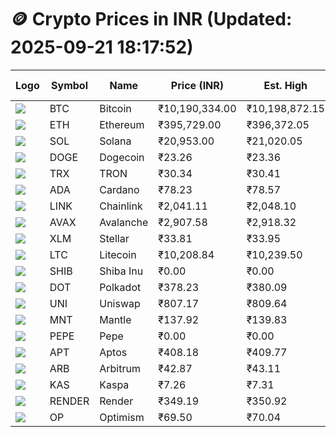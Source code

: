# 🪙 Crypto Prices in INR (Updated: 2025-09-21 18:17:52)

| Logo | Symbol | Name       | Price (INR) | Est. High | Est. Low | Gross Profit | Fees | Net Profit | ROI % |
|------|--------|------------|-------------|-----------|----------|---------------|------|-------------|--------|
| ![](https://coin-images.coingecko.com/coins/images/1/large/bitcoin.png?1696501400) | BTC    | Bitcoin    | ₹10,190,334.00 | ₹10,198,872.15 | ₹10,181,795.85 | ₹167.71 | ₹200.00 | ₹-32.29 | -0.03% |
| ![](https://coin-images.coingecko.com/coins/images/279/large/ethereum.png?1696501628) | ETH    | Ethereum   | ₹395,729.00 | ₹396,372.05 | ₹395,085.95 | ₹325.52 | ₹200.00 | ₹125.52 | 0.13% |
| ![](https://coin-images.coingecko.com/coins/images/4128/large/solana.png?1718769756) | SOL    | Solana     | ₹20,953.00 | ₹21,020.05 | ₹20,885.95 | ₹642.06 | ₹200.00 | ₹442.06 | 0.44% |
| ![](https://coin-images.coingecko.com/coins/images/5/large/dogecoin.png?1696501409) | DOGE   | Dogecoin   | ₹23.26 | ₹23.36 | ₹23.16 | ₹867.89 | ₹200.00 | ₹667.89 | 0.67% |
| ![](https://coin-images.coingecko.com/coins/images/1094/large/tron-logo.png?1696502193) | TRX    | TRON       | ₹30.34 | ₹30.41 | ₹30.27 | ₹475.75 | ₹200.00 | ₹275.75 | 0.28% |
| ![](https://coin-images.coingecko.com/coins/images/975/large/cardano.png?1696502090) | ADA    | Cardano    | ₹78.23 | ₹78.57 | ₹77.89 | ₹870.45 | ₹200.00 | ₹670.45 | 0.67% |
| ![](https://coin-images.coingecko.com/coins/images/877/large/chainlink-new-logo.png?1696502009) | LINK   | Chainlink  | ₹2,041.11 | ₹2,048.10 | ₹2,034.12 | ₹686.83 | ₹200.00 | ₹486.83 | 0.49% |
| ![](https://coin-images.coingecko.com/coins/images/12559/large/Avalanche_Circle_RedWhite_Trans.png?1696512369) | AVAX   | Avalanche  | ₹2,907.58 | ₹2,918.32 | ₹2,896.84 | ₹741.71 | ₹200.00 | ₹541.71 | 0.54% |
| ![](https://coin-images.coingecko.com/coins/images/100/large/fmpFRHHQ_400x400.jpg?1735231350) | XLM    | Stellar    | ₹33.81 | ₹33.95 | ₹33.67 | ₹819.67 | ₹200.00 | ₹619.67 | 0.62% |
| ![](https://coin-images.coingecko.com/coins/images/2/large/litecoin.png?1696501400) | LTC    | Litecoin   | ₹10,208.84 | ₹10,239.50 | ₹10,178.18 | ₹602.44 | ₹200.00 | ₹402.44 | 0.40% |
| ![](https://coin-images.coingecko.com/coins/images/11939/large/shiba.png?1696511800) | SHIB   | Shiba Inu  | ₹0.00 | ₹0.00 | ₹0.00 | ₹512.97 | ₹200.00 | ₹312.97 | 0.31% |
| ![](https://coin-images.coingecko.com/coins/images/12171/large/polkadot.png?1696512008) | DOT    | Polkadot   | ₹378.23 | ₹380.09 | ₹376.37 | ₹989.99 | ₹200.00 | ₹789.99 | 0.79% |
| ![](https://coin-images.coingecko.com/coins/images/12504/large/uniswap-logo.png?1720676669) | UNI    | Uniswap    | ₹807.17 | ₹809.64 | ₹804.70 | ₹614.02 | ₹200.00 | ₹414.02 | 0.41% |
| ![](https://coin-images.coingecko.com/coins/images/30980/large/Mantle-Logo-mark.png?1739213200) | MNT    | Mantle     | ₹137.92 | ₹139.83 | ₹136.01 | ₹2,803.40 | ₹200.00 | ₹2,603.40 | 2.60% |
| ![](https://coin-images.coingecko.com/coins/images/29850/large/pepe-token.jpeg?1696528776) | PEPE   | Pepe       | ₹0.00 | ₹0.00 | ₹0.00 | ₹881.17 | ₹200.00 | ₹681.17 | 0.68% |
| ![](https://coin-images.coingecko.com/coins/images/26455/large/aptos_round.png?1696525528) | APT    | Aptos      | ₹408.18 | ₹409.77 | ₹406.59 | ₹782.11 | ₹200.00 | ₹582.11 | 0.58% |
| ![](https://coin-images.coingecko.com/coins/images/16547/large/arb.jpg?1721358242) | ARB    | Arbitrum   | ₹42.87 | ₹43.11 | ₹42.63 | ₹1,140.12 | ₹200.00 | ₹940.12 | 0.94% |
| ![](https://coin-images.coingecko.com/coins/images/25751/large/kaspa-icon-exchanges.png?1696524837) | KAS    | Kaspa      | ₹7.26 | ₹7.31 | ₹7.21 | ₹1,289.25 | ₹200.00 | ₹1,089.25 | 1.09% |
| ![](https://coin-images.coingecko.com/coins/images/11636/large/rndr.png?1696511529) | RENDER | Render     | ₹349.19 | ₹350.92 | ₹347.46 | ₹996.38 | ₹200.00 | ₹796.38 | 0.80% |
| ![](https://coin-images.coingecko.com/coins/images/25244/large/Optimism.png?1696524385) | OP     | Optimism   | ₹69.50 | ₹70.04 | ₹68.96 | ₹1,566.13 | ₹200.00 | ₹1,366.13 | 1.37% |
